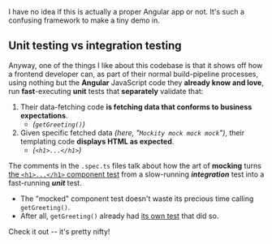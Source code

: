 I have no idea if this is actually a proper Angular app or not.  It's such a confusing framework to make a tiny demo in.

## Unit testing vs integration testing

Anyway, one of the things I like about this codebase is that it shows off how a frontend developer can, as part of their normal build-pipeline processes, using nothing but the **Angular** JavaScript code they **already know and love**, run **fast**\-executing **unit** tests that **separately** validate that:

1.  Their data-fetching code **is fetching data that conforms to business expectations**.
    * _(`getGreeting()`)_
2.  Given specific fetched data _(here, "`Mockity mock mock mock`")_, their templating code **displays HTML as expected**.
    * _(`<h1>...</h1>`)_

The comments in the `.spec.ts` files talk about how the art of **mocking** turns [the `<h1>...</h1>` component test](/src/web/src/app/features/greeting/greeting.component.spec.ts) from a slow-running _**integration**_ test into a fast-running _**unit**_ test.

* The "mocked" component test doesn't waste its precious time calling `getGreeting()`.
* After all, `getGreeting()` already had [its own test](/src/web/src/app/features/greeting/helpers/getGreeting/getGreeting.spec.ts) that did so.

Check it out -- it's pretty nifty!
